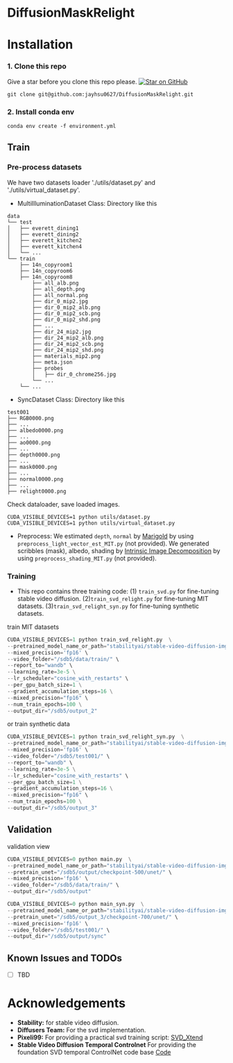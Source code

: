 # DiffusionMaskRelight

# Installation

### 1. Clone this repo
Give a star before you clone this repo please. [![Star on GitHub](https://img.shields.io/github/stars/jonsn0w/hyde.svg?style=social)](https://github.com/jayhsu0627/DiffusionMaskRelight/stargazers)

`git clone git@github.com:jayhsu0627/DiffusionMaskRelight.git`

### 2. Install conda env

```
conda env create -f environment.yml
```

## Train

### Pre-process datasets

We have two datasets loader './utils/dataset.py' and './utils/virtual_dataset.py'.

- MultiIlluminationDataset Class: Directory like this

```
data
└── test
│   ├── everett_dining1
│   ├── everett_dining2
│   ├── everett_kitchen2
│   ├── everett_kitchen4
│   └── ...
└── train
    ├── 14n_copyroom1
    ├── 14n_copyroom6
    ├── 14n_copyroom8
        ├── all_alb.png
        ├── all_depth.png
        ├── all_normal.png
        ├── dir_0_mip2.jpg
        ├── dir_0_mip2_alb.png
        ├── dir_0_mip2_scb.png
        ├── dir_0_mip2_shd.png
        ├── ...
        ├── dir_24_mip2.jpg
        ├── dir_24_mip2_alb.png
        ├── dir_24_mip2_scb.png
        ├── dir_24_mip2_shd.png
        ├── materials_mip2.png
        ├── meta.json
        ├── probes
        │   ├── dir_0_chrome256.jpg
        └── ...
    └── ...
```

- SyncDataset Class: Directory like this

```
test001
├── RGB0000.png
├── ...
├── albedo0000.png
├── ...
├── ao0000.png
├── ...
├── depth0000.png
├── ...
├── mask0000.png
├── ...
├── normal0000.png
├── ...
├── relight0000.png
```
Check dataloader, save loaded images.

```
CUDA_VISIBLE_DEVICES=1 python utils/dataset.py
CUDA_VISIBLE_DEVICES=1 python utils/virtual_dataset.py
```

- Preprocess: We estimated `depth`, `normal` by [Marigold](https://huggingface.co/docs/diffusers/en/using-diffusers/marigold_usage) by using `preprocess_light_vector_est_MIT.py` (not provided). We generated scribbles (mask), albedo, shading by [Intrinsic Image Decomposition](https://github.com/compphoto/Intrinsic) by using `preprocess_shading_MIT.py` (not provided).

<!-- 
```
python dataloader.py -p data/ -s lego
```

| Frame 0                           | Frame 1                           |
|-----------------------------------|-----------------------------------|
| ![Image 1](./img/data/r_00000.png)    | ![Image 2](./img/data/r_00001.png)    | -->


### Training

- This repo contains three training code: (1) `train_svd.py` for fine-tuning stable video diffusion. (2)`train_svd_relight.py` for fine-tuning MIT datasets. (3)`train_svd_relight_syn.py` for fine-tuning synthetic datasets.

train MIT datasets
```python
CUDA_VISIBLE_DEVICES=1 python train_svd_relight.py  \
--pretrained_model_name_or_path="stabilityai/stable-video-diffusion-img2vid"  \
--mixed_precision='fp16' \
--video_folder="/sdb5/data/train/" \
--report_to="wandb" \
--learning_rate=3e-5 \
--lr_scheduler="cosine_with_restarts" \
--per_gpu_batch_size=1 \
--gradient_accumulation_steps=16 \
--mixed_precision="fp16" \
--num_train_epochs=100 \
--output_dir="/sdb5/output_2"
```
or train synthetic data
```python
CUDA_VISIBLE_DEVICES=1 python train_svd_relight_syn.py  \
--pretrained_model_name_or_path="stabilityai/stable-video-diffusion-img2vid"  \
--mixed_precision='fp16' \
--video_folder="/sdb5/test001/" \
--report_to="wandb" \
--learning_rate=3e-5 \
--lr_scheduler="cosine_with_restarts" \
--per_gpu_batch_size=1 \
--gradient_accumulation_steps=16 \
--mixed_precision="fp16" \
--num_train_epochs=100 \
--output_dir="/sdb5/output_3"

```

## Validation

validation view
```python
CUDA_VISIBLE_DEVICES=0 python main.py  \
--pretrained_model_name_or_path="stabilityai/stable-video-diffusion-img2vid"  \
--pretrain_unet="/sdb5/output/checkpoint-500/unet/" \
--mixed_precision='fp16' \
--video_folder="/sdb5/data/train/" \
--output_dir="/sdb5/output"
```

```python
CUDA_VISIBLE_DEVICES=0 python main_syn.py  \
--pretrained_model_name_or_path="stabilityai/stable-video-diffusion-img2vid"  \
--pretrain_unet="/sdb5/output_3/checkpoint-700/unet/" \
--mixed_precision='fp16' \
--video_folder="/sdb5/test001/" \
--output_dir="/sdb5/output/sync"
```

## Known Issues and TODOs

- [ ] TBD


# Acknowledgements

- **Stability:** for stable video diffusion.
- **Diffusers Team:** For the svd implementation.
- **Pixeli99:** For providing a practical svd training script: [SVD_Xtend](https://github.com/pixeli99/SVD_Xtend)
- **Stable Video Diffusion Temporal Controlnet** For providing the foundation SVD temporal ControlNet code base  [Code](https://github.com/CiaraStrawberry/svd-temporal-controlnet/)
